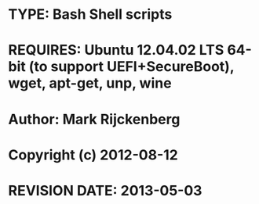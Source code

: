 # TYPE: Bash Shell scripts
# REQUIRES: Ubuntu 12.04.02 LTS 64-bit (to support UEFI+SecureBoot), wget, apt-get, unp, wine
# Author: Mark Rijckenberg
# Copyright (c) 2012-08-12
# REVISION DATE: 2013-05-03
